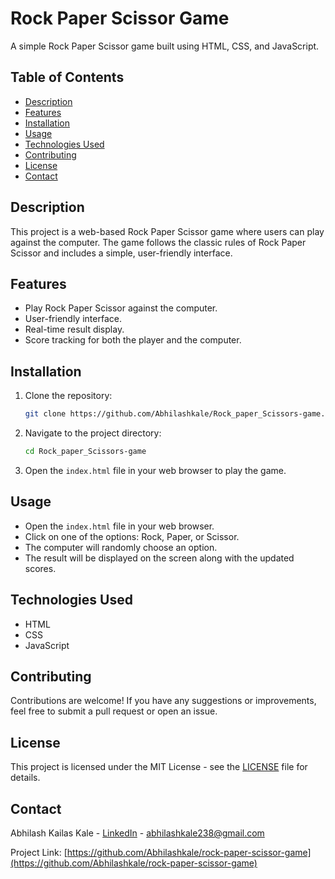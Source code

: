 # Rock Paper Scissor Game

A simple Rock Paper Scissor game built using HTML, CSS, and JavaScript.

## Table of Contents
- [Description](#description)
- [Features](#features)
- [Installation](#installation)
- [Usage](#usage)
- [Technologies Used](#technologies-used)
- [Contributing](#contributing)
- [License](#license)
- [Contact](#contact)

## Description

This project is a web-based Rock Paper Scissor game where users can play against the computer. The game follows the classic rules of Rock Paper Scissor and includes a simple, user-friendly interface.

## Features

- Play Rock Paper Scissor against the computer.
- User-friendly interface.
- Real-time result display.
- Score tracking for both the player and the computer.

## Installation

1. Clone the repository:
    ```sh
    git clone https://github.com/Abhilashkale/Rock_paper_Scissors-game.git
    ```
2. Navigate to the project directory:
    ```sh
    cd Rock_paper_Scissors-game
    ```
3. Open the `index.html` file in your web browser to play the game.

## Usage

- Open the `index.html` file in your web browser.
- Click on one of the options: Rock, Paper, or Scissor.
- The computer will randomly choose an option.
- The result will be displayed on the screen along with the updated scores.

## Technologies Used

- HTML
- CSS
- JavaScript

## Contributing

Contributions are welcome! If you have any suggestions or improvements, feel free to submit a pull request or open an issue.

## License

This project is licensed under the MIT License - see the [LICENSE](LICENSE) file for details.

## Contact

Abhilash Kailas Kale - [LinkedIn](https://www.linkedin.com/in/abhilash-kale007) - abhilashkale238@gmail.com

Project Link: [https://github.com/Abhilashkale/rock-paper-scissor-game](https://github.com/Abhilashkale/rock-paper-scissor-game)
